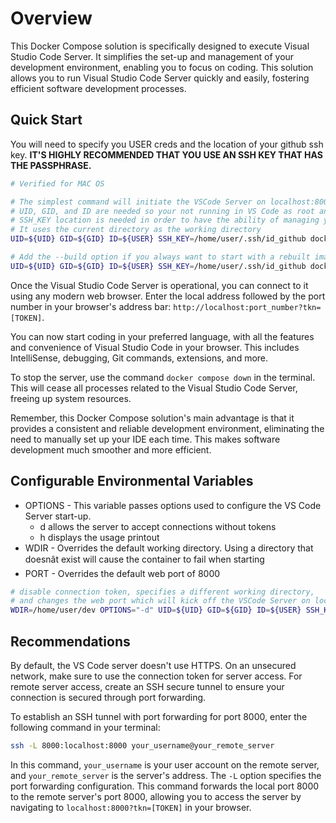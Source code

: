 # Overview

This Docker Compose solution is specifically designed to execute Visual Studio Code Server. It simplifies the set-up and management of your development environment, enabling you to focus on coding. This solution allows you to run Visual Studio Code Server quickly and easily, fostering efficient software development processes.

## Quick Start

You will need to specify you USER creds and the location of your github ssh key. **IT'S HIGHLY RECOMMENDED THAT YOU USE AN SSH KEY THAT HAS THE PASSPHRASE.**

```bash
# Verified for MAC OS

# The simplest command will initiate the VSCode Server on localhost:8000?tkn=[TOKEN]
# UID, GID, and ID are needed so your not running in VS Code as root and allows you to keep your existing file permissions
# SSH_KEY location is needed in order to have the ability of managing your code with git from within VS Code
# It uses the current directory as the working directory
UID=${UID} GID=${GID} ID=${USER} SSH_KEY=/home/user/.ssh/id_github docker compose -d

# Add the --build option if you always want to start with a rebuilt image
UID=${UID} GID=${GID} ID=${USER} SSH_KEY=/home/user/.ssh/id_github docker compose -d --build
```

Once the Visual Studio Code Server is operational, you can connect to it using any modern web browser. Enter the local address followed by the port number in your browser's address bar: `http://localhost:port_number?tkn=[TOKEN]`.

You can now start coding in your preferred language, with all the features and convenience of Visual Studio Code in your browser. This includes IntelliSense, debugging, Git commands, extensions, and more.

To stop the server, use the command `docker compose down` in the terminal. This will cease all processes related to the Visual Studio Code Server, freeing up system resources.

Remember, this Docker Compose solution's main advantage is that it provides a consistent and reliable development environment, eliminating the need to manually set up your IDE each time. This makes software development much smoother and more efficient.

## Configurable Environmental Variables

- OPTIONS - This variable passes options used to configure the VS Code Server start-up.
    - d allows the server to accept connections without tokens
    - h displays the usage printout
- WDIR - Overrides the default working directory. Using a directory that doesnât exist will cause the container to fail when starting
- PORT - Overrides the default web port of 8000

```bash
# disable connection token, specifies a different working directory,
# and changes the web port which will kick off the VSCode Server on localhost:8888
WDIR=/home/user/dev OPTIONS="-d" UID=${UID} GID=${GID} ID=${USER} SSH_KEY=/home/user/.ssh/id_github PORT=8888 docker compose -d
```

## Recommendations

By default, the VS Code server doesn't use HTTPS. On an unsecured network, make sure to use the connection token for server access. For remote server access, create an SSH secure tunnel to ensure your connection is secured through port forwarding.

To establish an SSH tunnel with port forwarding for port 8000, enter the following command in your terminal:

```bash
ssh -L 8000:localhost:8000 your_username@your_remote_server

```

In this command, `your_username` is your user account on the remote server, and `your_remote_server` is the server's address. The `-L` option specifies the port forwarding configuration. This command forwards the local port 8000 to the remote server's port 8000, allowing you to access the server by navigating to `localhost:8000?tkn=[TOKEN]` in your browser.